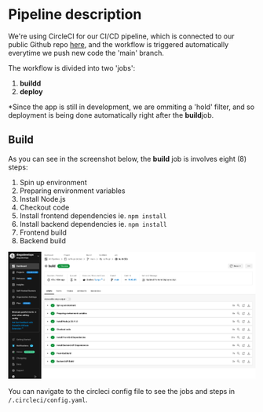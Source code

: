 # Pipeline description

We're using CircleCI for our CI/CD pipeline, which is connected to our public Github repo [here](https://github.com/diegodevelops/caffe-pr-circleci/tree/main), and the workflow is triggered automatically everytime we push new code the 'main' branch.

The workflow is divided into two 'jobs':

1. **buildd**
2. **deploy** 

*Since the app is still in development, we are ommiting a 'hold' filter, and so deployment is being done automatically right after the **build**job.

## Build 

As you can see in the screenshot below, the **build** job is involves eight (8) steps:

1. Spin up environment
2. Preparing environment variables
3. Install Node.js
4. Checkout code
5. Install frontend dependencies ie. `npm install`
6. Install backend dependencies ie. `npm install`
7. Frontend build
8. Backend build

![CircleCI Build](../screenshots/circleci-build.png)

You can navigate to the circleci config file to see the jobs and steps in `/.circleci/config.yaml`.
